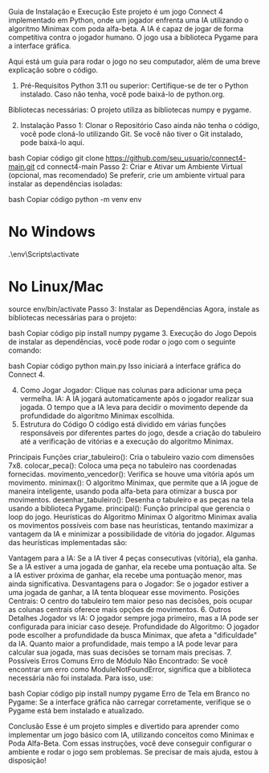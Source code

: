 Guia de Instalação e Execução
Este projeto é um jogo Connect 4 implementado em Python, onde um jogador enfrenta uma IA utilizando o algoritmo Minimax com poda alfa-beta. A IA é capaz de jogar de forma competitiva contra o jogador humano. O jogo usa a biblioteca Pygame para a interface gráfica.

Aqui está um guia para rodar o jogo no seu computador, além de uma breve explicação sobre o código.

1. Pré-Requisitos
Python 3.11 ou superior: Certifique-se de ter o Python instalado. Caso não tenha, você pode baixá-lo de python.org.

Bibliotecas necessárias: O projeto utiliza as bibliotecas numpy e pygame.

2. Instalação
Passo 1: Clonar o Repositório
Caso ainda não tenha o código, você pode cloná-lo utilizando Git. Se você não tiver o Git instalado, pode baixá-lo aqui.

bash
Copiar código
git clone https://github.com/seu_usuario/connect4-main.git
cd connect4-main
Passo 2: Criar e Ativar um Ambiente Virtual (opcional, mas recomendado)
Se preferir, crie um ambiente virtual para instalar as dependências isoladas:

bash
Copiar código
python -m venv env
# No Windows
.\env\Scripts\activate
# No Linux/Mac
source env/bin/activate
Passo 3: Instalar as Dependências
Agora, instale as bibliotecas necessárias para o projeto:

bash
Copiar código
pip install numpy pygame
3. Execução do Jogo
Depois de instalar as dependências, você pode rodar o jogo com o seguinte comando:

bash
Copiar código
python main.py
Isso iniciará a interface gráfica do Connect 4.

4. Como Jogar
Jogador: Clique nas colunas para adicionar uma peça vermelha.
IA: A IA jogará automaticamente após o jogador realizar sua jogada. O tempo que a IA leva para decidir o movimento depende da profundidade do algoritmo Minimax escolhida.
5. Estrutura do Código
O código está dividido em várias funções responsáveis por diferentes partes do jogo, desde a criação do tabuleiro até a verificação de vitórias e a execução do algoritmo Minimax.

Principais Funções
criar_tabuleiro(): Cria o tabuleiro vazio com dimensões 7x8.
colocar_peca(): Coloca uma peça no tabuleiro nas coordenadas fornecidas.
movimento_vencedor(): Verifica se houve uma vitória após um movimento.
minimax(): O algoritmo Minimax, que permite que a IA jogue de maneira inteligente, usando poda alfa-beta para otimizar a busca por movimentos.
desenhar_tabuleiro(): Desenha o tabuleiro e as peças na tela usando a biblioteca Pygame.
principal(): Função principal que gerencia o loop do jogo.
Heurísticas do Algoritmo Minimax
O algoritmo Minimax avalia os movimentos possíveis com base nas heurísticas, tentando maximizar a vantagem da IA e minimizar a possibilidade de vitória do jogador. Algumas das heurísticas implementadas são:

Vantagem para a IA:
Se a IA tiver 4 peças consecutivas (vitória), ela ganha.
Se a IA estiver a uma jogada de ganhar, ela recebe uma pontuação alta.
Se a IA estiver próxima de ganhar, ela recebe uma pontuação menor, mas ainda significativa.
Desvantagens para o Jogador:
Se o jogador estiver a uma jogada de ganhar, a IA tenta bloquear esse movimento.
Posições Centrais: O centro do tabuleiro tem maior peso nas decisões, pois ocupar as colunas centrais oferece mais opções de movimentos.
6. Outros Detalhes
Jogador vs IA: O jogador sempre joga primeiro, mas a IA pode ser configurada para iniciar caso deseje.
Profundidade do Algoritmo: O jogador pode escolher a profundidade da busca Minimax, que afeta a "dificuldade" da IA. Quanto maior a profundidade, mais tempo a IA pode levar para calcular sua jogada, mas suas decisões se tornam mais precisas.
7. Possíveis Erros Comuns
Erro de Módulo Não Encontrado: Se você encontrar um erro como ModuleNotFoundError, significa que a biblioteca necessária não foi instalada. Para isso, use:

bash
Copiar código
pip install numpy pygame
Erro de Tela em Branco no Pygame: Se a interface gráfica não carregar corretamente, verifique se o Pygame está bem instalado e atualizado.

Conclusão
Esse é um projeto simples e divertido para aprender como implementar um jogo básico com IA, utilizando conceitos como Minimax e Poda Alfa-Beta. Com essas instruções, você deve conseguir configurar o ambiente e rodar o jogo sem problemas. Se precisar de mais ajuda, estou à disposição!
